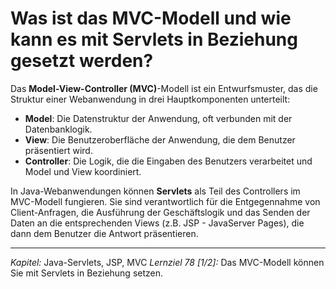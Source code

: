 # Was ist das MVC-Modell und wie kann es mit Servlets in Beziehung gesetzt werden?

Das **Model-View-Controller (MVC)**-Modell ist ein Entwurfsmuster, das die Struktur einer Webanwendung in drei Hauptkomponenten unterteilt:

  - **Model**: Die Datenstruktur der Anwendung, oft verbunden mit der Datenbanklogik.
  - **View**: Die Benutzeroberfläche der Anwendung, die dem Benutzer präsentiert wird.
  - **Controller**: Die Logik, die die Eingaben des Benutzers verarbeitet und Model und View koordiniert.

In Java-Webanwendungen können **Servlets** als Teil des Controllers im MVC-Modell fungieren. Sie sind verantwortlich für die Entgegennahme von Client-Anfragen, die Ausführung der Geschäftslogik und das Senden der Daten an die entsprechenden Views (z.B. JSP - JavaServer Pages), die dann dem Benutzer die Antwort präsentieren.

---

_Kapitel:_ Java-Servlets, JSP, MVC
_Lernziel 78 \[1/2\]:_ Das MVC-Modell können Sie mit Servlets in Beziehung setzen.
